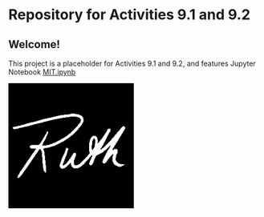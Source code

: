 # Repository for Activities 9.1 and 9.2
## Welcome!

This project is a placeholder for Activities 9.1 and 9.2, and features Jupyter Notebook
[MIT.ipynb](MIT.ipynb)

[<img src="ruthlee.png" width="250"/>](ruthlee.png)

